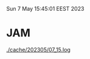 Sun  7 May 15:45:01 EEST 2023
# JAM
<a href='./cache/202305/07_15.log'>./cache/202305/07_15.log</a>
